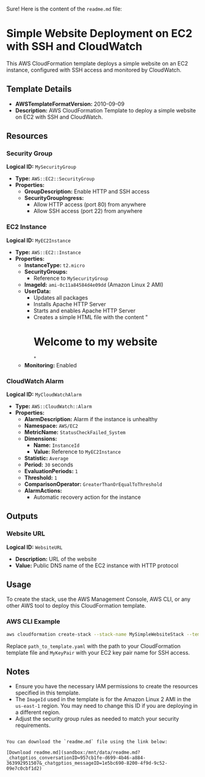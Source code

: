 Sure! Here is the content of the `readme.md` file:

# Simple Website Deployment on EC2 with SSH and CloudWatch

This AWS CloudFormation template deploys a simple website on an EC2 instance, configured with SSH access and monitored by CloudWatch.

## Template Details

- **AWSTemplateFormatVersion:** 2010-09-09
- **Description:** AWS CloudFormation Template to deploy a simple website on EC2 with SSH and CloudWatch.

## Resources

### Security Group

**Logical ID:** `MySecurityGroup`

- **Type:** `AWS::EC2::SecurityGroup`
- **Properties:**
  - **GroupDescription:** Enable HTTP and SSH access
  - **SecurityGroupIngress:**
    - Allow HTTP access (port 80) from anywhere
    - Allow SSH access (port 22) from anywhere

### EC2 Instance

**Logical ID:** `MyEC2Instance`

- **Type:** `AWS::EC2::Instance`
- **Properties:**
  - **InstanceType:** `t2.micro`
  - **SecurityGroups:**
    - Reference to `MySecurityGroup`
  - **ImageId:** `ami-0c11a84584d4e09dd` (Amazon Linux 2 AMI)
  - **UserData:**
    - Updates all packages
    - Installs Apache HTTP Server
    - Starts and enables Apache HTTP Server
    - Creates a simple HTML file with the content "<h1>Welcome to my website</h1>"
  - **Monitoring:** Enabled

### CloudWatch Alarm

**Logical ID:** `MyCloudWatchAlarm`

- **Type:** `AWS::CloudWatch::Alarm`
- **Properties:**
  - **AlarmDescription:** Alarm if the instance is unhealthy
  - **Namespace:** `AWS/EC2`
  - **MetricName:** `StatusCheckFailed_System`
  - **Dimensions:**
    - **Name:** `InstanceId`
    - **Value:** Reference to `MyEC2Instance`
  - **Statistic:** `Average`
  - **Period:** `30` seconds
  - **EvaluationPeriods:** `1`
  - **Threshold:** `1`
  - **ComparisonOperator:** `GreaterThanOrEqualToThreshold`
  - **AlarmActions:**
    - Automatic recovery action for the instance

## Outputs

### Website URL

**Logical ID:** `WebsiteURL`

- **Description:** URL of the website
- **Value:** Public DNS name of the EC2 instance with HTTP protocol

## Usage

To create the stack, use the AWS Management Console, AWS CLI, or any other AWS tool to deploy this CloudFormation template.

### AWS CLI Example

```sh
aws cloudformation create-stack --stack-name MySimpleWebsiteStack --template-body file://path_to_template.yaml --parameters ParameterKey=KeyName,ParameterValue=MyKeyPair
```

Replace `path_to_template.yaml` with the path to your CloudFormation template file and `MyKeyPair` with your EC2 key pair name for SSH access.

## Notes

- Ensure you have the necessary IAM permissions to create the resources specified in this template.
- The `ImageId` used in the template is for the Amazon Linux 2 AMI in the `us-east-1` region. You may need to change this ID if you are deploying in a different region.
- Adjust the security group rules as needed to match your security requirements.

```

You can download the `readme.md` file using the link below:

[Download readme.md](sandbox:/mnt/data/readme.md?_chatgptios_conversationID=957cb1fe-d699-4b46-a884-363992951507&_chatgptios_messageID=1e5bc690-8200-4f9d-9c52-09e7c0cbf1d2)
```
